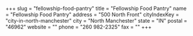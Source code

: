 +++
slug = "fellowship-food-pantry"
title = "Fellowship Food Pantry"
name = "Fellowship Food Pantry"
address = "500 North Front"
cityIndexKey = "city-in-north-manchester"
city = "North Manchester"
state = "IN"
postal = "46962"
website = ""
phone = "260 982-2325"
fax = ""
+++
